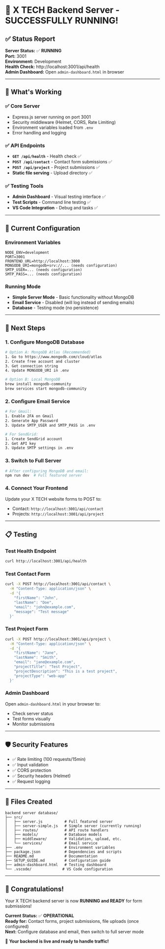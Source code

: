 # 🎉 X TECH Backend Server - SUCCESSFULLY RUNNING!

## ✅ Status Report

**Server Status:** ✅ **RUNNING**  
**Port:** 3001  
**Environment:** Development  
**Health Check:** http://localhost:3001/api/health  
**Admin Dashboard:** Open `admin-dashboard.html` in browser

---

## 🚀 What's Working

### ✅ Core Server
- Express.js server running on port 3001
- Security middleware (Helmet, CORS, Rate Limiting)
- Environment variables loaded from `.env`
- Error handling and logging

### ✅ API Endpoints
- **`GET /api/health`** - Health check ✅
- **`POST /api/contact`** - Contact form submissions ✅
- **`POST /api/project`** - Project submissions ✅
- **Static file serving** - Upload directory ✅

### ✅ Testing Tools
- **Admin Dashboard** - Visual testing interface ✅
- **Test Scripts** - Command line testing ✅
- **VS Code Integration** - Debug and tasks ✅

---

## 🔧 Current Configuration

### Environment Variables
```env
NODE_ENV=development
PORT=3001
FRONTEND_URL=http://localhost:3000
MONGODB_URI=mongodb+srv://... (needs configuration)
SMTP_USER=... (needs configuration)
SMTP_PASS=... (needs configuration)
```

### Running Mode
- **Simple Server Mode** - Basic functionality without MongoDB
- **Email Service** - Disabled (will log instead of sending emails)
- **Database** - Testing mode (no persistence)

---

## 🎯 Next Steps

### 1. **Configure MongoDB Database**
```bash
# Option A: MongoDB Atlas (Recommended)
1. Go to https://www.mongodb.com/cloud/atlas
2. Create free account and cluster
3. Get connection string
4. Update MONGODB_URI in .env

# Option B: Local MongoDB
brew install mongodb-community
brew services start mongodb-community
```

### 2. **Configure Email Service**
```bash
# For Gmail:
1. Enable 2FA on Gmail
2. Generate App Password
3. Update SMTP_USER and SMTP_PASS in .env

# For SendGrid:
1. Create SendGrid account
2. Get API key
3. Update SMTP settings in .env
```

### 3. **Switch to Full Server**
```bash
# After configuring MongoDB and email:
npm run dev  # Full featured server
```

### 4. **Connect Your Frontend**
Update your X TECH website forms to POST to:
- Contact: `http://localhost:3001/api/contact`
- Projects: `http://localhost:3001/api/project`

---

## 📋 Testing

### Test Health Endpoint
```bash
curl http://localhost:3001/api/health
```

### Test Contact Form
```bash
curl -X POST http://localhost:3001/api/contact \
  -H "Content-Type: application/json" \
  -d '{
    "firstName": "John",
    "lastName": "Doe", 
    "email": "john@example.com",
    "message": "Test message"
  }'
```

### Test Project Form
```bash
curl -X POST http://localhost:3001/api/project \
  -H "Content-Type: application/json" \
  -d '{
    "firstName": "Jane",
    "lastName": "Smith",
    "email": "jane@example.com",
    "projectTitle": "Test Project",
    "projectDescription": "This is a test project",
    "projectType": "web-app"
  }'
```

### Admin Dashboard
Open `admin-dashboard.html` in your browser to:
- Check server status
- Test forms visually
- Monitor submissions

---

## 🛡️ Security Features

- ✅ Rate limiting (100 requests/15min)
- ✅ Input validation
- ✅ CORS protection
- ✅ Security headers (Helmet)
- ✅ Request logging

---

## 📝 Files Created

```
backend server database/
├── src/
│   ├── server.js          # Full featured server
│   ├── server-simple.js   # Simple server (currently running)
│   ├── routes/            # API route handlers
│   ├── models/            # Database models
│   ├── middleware/        # Validation, upload, etc.
│   └── services/          # Email service
├── .env                   # Environment variables
├── package.json           # Dependencies and scripts
├── README.md              # Documentation
├── SETUP_GUIDE.md         # Configuration guide
├── admin-dashboard.html   # Testing dashboard
└── .vscode/              # VS Code configuration
```

---

## 🎊 Congratulations!

Your X TECH backend server is now **RUNNING and READY** for form submissions!

**Current Status:** ✅ **OPERATIONAL**  
**Ready for:** Contact forms, project submissions, file uploads (once configured)  
**Next:** Configure database and email, then switch to full server mode  

🚀 **Your backend is live and ready to handle traffic!**
